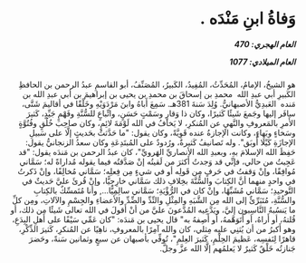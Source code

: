 <h1 dir="rtl">وَفاةُ ابنِ مَنْدَه .</h1>

<h5 dir="rtl">العام الهجري:  470

العام الميلادي: 1077

</h5>

<p dir="rtl">هو الشيخُ، الإمامُ، المُحَدِّثُ، المُفِيدُ، الكَبيرُ، المُصَنِّفُ، أبو القاسمِ عبدُ الرحمن بن الحافظِ الكَبيرِ أبي عبدِ الله  محمدِ بن إسحاقَ بن محمدِ بن يحيى بن إبراهيمَ بن أبي عبدِ الله بن مَنده  العَبدِيُّ الأصبهانيُّ. وُلِدَ سَنةَ 381هـ. سَمِعَ أَباهُ وابنَ مَرْدَوَيْهِ وخَلْقًا في أقاليمَ شَتَّى، سافَر إليها وجَمعَ شَيئًا كَثيرًا، وكان ذا وَقارٍ وسَمْتٍ حَسَنٍ، واتِّباعٍ للسُّنَّةِ وفَهْمٍ جَيِّدٍ، كَثيرَ الأَمرِ بالمَعروفِ والنَّهيِ عن المُنكرِ، لا يَخافُ في الله لَوْمَةَ لائِمٍ، وكان صاحِبَ خُلُقٍ وفُتُوَّةٍ وسَخاءٍ وبَهاءٍ، وكانت الإجازةُ عنده قَوِيَّةً، وكان يقول: "ما حَدَّثتُ بحَديثٍ إلَّا على سَبيلِ الإجازَةِ كَيْلَا أُوبَق". وله تَصانيفُ كَثيرةٌ، ورُدودٌ على المُبتَدِعَةِ وكان سعدُ الزنجانيُّ يقول: حَفِظَ الله الإسلامَ بهِ، وبعبدِ الله الأنصاريِّ الهَرويِّ"، كان عبدُ الرحمن بن مَندَه يقول: "قد عَجِبتُ من حالي، فإنِّي قد وَجدتُ أَكثرَ من لَقيتُه إنْ صَدَّقتُه فيما يقوله مُداراةً له؛ سَمَّاني مُوافِقًا، وإنْ وَقفتُ في حَرفٍ مِن قَولِه أو في شيءٍ مِن فِعلِه؛ سَمَّاني مُخالِفًا، وإنْ ذَكرتُ في واحدٍ منهما أنَّ الكِتابَ والسُّنَّةَ بخِلافِ ذلك سَمَّاني خارِجِيًّا، وإنْ قُرئَ عليَّ حَديثٌ في التَّوحيدِ؛ سَمَّاني مُشَبِّهًا، وإنْ كان في الرُّؤْيَةِ؛ سَمَّاني سالِمِيًّا..., وأنا مُتَمسِّكٌ بالكِتابِ والسُّنَّةِ، مُتَبَرِّئٌ إلى الله مِن الشَّبَهِ والمِثْلِ والنِّدِّ والضِّدِّ والأعضاءِ والجِسْمِ والآلاتِ، ومِن كلِّ ما يَنسُبهُ النَّاسِبون إليَّ، ويَدَّعِيه المُدَّعونَ عليَّ من أنْ أَقولَ في الله تعالى شَيئًا من ذلك، أو قُلتهُ، أو أَراهُ، أو أَتَوَهَّمهُ، أو أَصِفهُ به" قال يحيى بن مَندَه: "كان عَمِّي سَيْفًا على أَهلِ البِدَعِ، وهو أَكبرُ من أن يُثنِي عليه مِثلي، كان والله آمِرًا بالمعروفِ، ناهِيًا عن المُنكرِ، كَثيرَ الذِّكْرِ، قاهرًا لِنَفسِه، عَظيمَ الحِلْمِ، كَثيرَ العِلمِ"، تُوفِّي بأصبهان عن سبعٍ وثمانين سَنةً، وحَضرَ جَنازتُه خَلْقٌ كَثيرٌ لا يَعلمُهم إلَّا الله عزَّ وجلَّ.</p></br>

